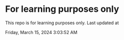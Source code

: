 # For learning purposes only
This repo is for learning purposes only.
Last updated at

Friday, March 15, 2024 3:03:52 AM

